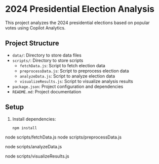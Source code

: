 # 2024 Presidential Election Analysis

This project analyzes the 2024 presidential elections based on popular votes using Copilot Analytics.

## Project Structure

- `data/`: Directory to store data files
- `scripts/`: Directory to store scripts
  - `fetchData.js`: Script to fetch election data
  - `preprocessData.js`: Script to preprocess election data
  - `analyzeData.js`: Script to analyze election data
  - `visualizeResults.js`: Script to visualize analysis results
- `package.json`: Project configuration and dependencies
- `README.md`: Project documentation

## Setup

1. Install dependencies:
   ```sh
   npm install


node scripts/fetchData.js
node scripts/preprocessData.js


node scripts/analyzeData.js



node scripts/visualizeResults.js

